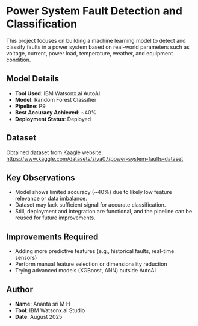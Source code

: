
# Power System Fault Detection and Classification

This project focuses on building a machine learning model to detect and classify faults in a power system based on real-world parameters such as voltage, current, power load, temperature, weather, and equipment condition.

## Model Details

- **Tool Used**: IBM Watsonx.ai AutoAI
- **Model**: Random Forest Classifier
- **Pipeline**: P9
- **Best Accuracy Achieved**: ~40%
- **Deployment Status**: Deployed

## Dataset

Obtained dataset from Kaagle website:
https://www.kaggle.com/datasets/ziya07/power-system-faults-dataset

## Key Observations

- Model shows limited accuracy (~40%) due to likely low feature relevance or data imbalance.
- Dataset may lack sufficient signal for accurate classification.
- Still, deployment and integration are functional, and the pipeline can be reused for future improvements.

## Improvements Required

- Adding more predictive features (e.g., historical faults, real-time sensors)
- Perform manual feature selection or dimensionality reduction
- Trying advanced models (XGBoost, ANN) outside AutoAI

## Author

- **Name**: Ananta sri M H
- **Tool**: IBM Watsonx.ai Studio
- **Date**: August 2025

